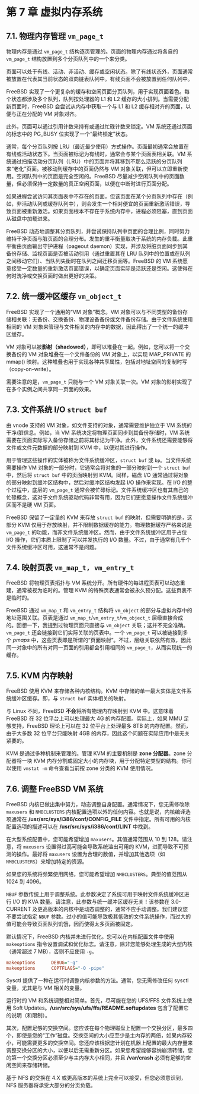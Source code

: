 # 第 7 章 虚拟内存系统

## 7.1. 物理内存管理 `vm_page_t`

物理内存是通过 `vm_page_t` 结构逐页管理的。页面的物理内存通过将各自的 `vm_page_t` 结构放置到多个分页队列中的一个来分类。

页面可以处于有线、活动、非活动、缓存或空闲状态。除了有线状态外，页面通常被放置在代表其当前状态的双向链表队列中。有线页面不会被放置到任何队列中。

FreeBSD 实现了一个更复杂的缓存和空闲页面分页队列，用于实现页面着色。每个状态都涉及多个队列，队列按处理器的 L1 和 L2 缓存的大小排列。当需要分配新页面时，FreeBSD 会尝试从内存中获取一个与 L1 和 L2 缓存相对齐的页面，以便与正在分配的 VM 对象对齐。

此外，页面可以通过引用计数来持有或通过忙碌计数来锁定。VM 系统还通过页面的标志中的 PG\_BUSY 位实现了一个“最终锁定”状态。

通常，每个分页队列按 LRU（最近最少使用）方式操作。页面最初通常会放置在有线或活动状态下。当页面被标记为有线时，通常会与某个页面表相关联。VM 系统通过扫描活动分页队列（LRU）中的页面并将其移到不那么活跃的分页队列来“老化”页面。被移动到缓存中的页面仍然与 VM 对象关联，但可以立即重新使用。空闲队列中的页面是完全空闲的。FreeBSD 尽量减少空闲队列中的页面数量，但必须保持一定数量的真正空闲页面，以便在中断时进行页面分配。

如果进程尝试访问其页面表中不存在的页面，但该页面在某个分页队列中存在（例如，非活动队列或缓存队列中），则会发生一个相对便宜的页面重新激活错误，导致页面被重新激活。如果页面根本不存在于系统内存中，进程必须阻塞，直到页面从磁盘中加载进来。

FreeBSD 动态地调整其分页队列，并尝试保持队列中页面的合理比例，同时努力维持干净页面与脏页面的合理分布。发生的重平衡量取决于系统的内存负载。此重平衡由页面输出守护进程（pageout daemon）实现，并涉及将脏页面同步到其备份存储、监视页面是否被活动引用（通过重置其在 LRU 队列中的位置或在队列之间移动它们）、当队列失衡时在队列之间迁移页面等。FreeBSD 的 VM 系统愿意接受一定数量的重新激活页面错误，以确定页面实际是活跃还是空闲。这使得在何时洗净或交换页面时做出更好的决策。

## 7.2. 统一缓冲区缓存 `vm_object_t`

FreeBSD 实现了一个通用的“VM 对象”概念。VM 对象可以与不同类型的备份存储相关联：无备份、交换备份、物理设备备份或文件备份存储。由于文件系统使用相同的 VM 对象来管理与文件相关的内存中的数据，因此得出了一个统一的缓冲区缓存。

VM 对象可以被**影射（shadowed）**，即可以堆叠在一起。例如，您可以将一个交换备份的 VM 对象堆叠在一个文件备份的 VM 对象上，以实现 MAP\_PRIVATE 的 mmap() 映射。这种堆叠也用于实现各种共享属性，包括对地址空间的复制时写（copy-on-write）。

需要注意的是，`vm_page_t` 只能与一个 VM 对象关联一次。VM 对象的影射实现了在多个实例之间共享同一页面的效果。

## 7.3. 文件系统 I/O `struct buf`

由 vnode 支持的 VM 对象，如文件支持的对象，通常需要维护独立于 VM 系统的干净/脏信息。例如，当 VM 系统决定将物理页面同步到其备份存储时，VM 系统需要在页面实际写入备份存储之前将其标记为干净。此外，文件系统还需要能够将文件或文件元数据的部分映射到 KVM 中，以便对其进行操作。

用于管理这些操作的实体被称为文件系统缓冲区，`struct buf` 或 `bp`。当文件系统需要操作 VM 对象的一部分时，它通常会将对象的一部分映射到一个 `struct buf` 中，然后将 `struct buf` 中的页面映射到 KVM。同样，磁盘 I/O 通常通过将对象的部分映射到缓冲区结构中，然后对缓冲区结构发起 I/O 操作来实现。在 I/O 的整个过程中，底层的 `vm_page_t` 通常会被忙碌标记。文件系统缓冲区也有其自己的忙碌概念，这对于文件系统驱动代码非常有用，因为它们更愿意操作文件系统缓冲区而不是硬 VM 页面。

FreeBSD 保留了一定量的 KVM 来存放 `struct buf` 的映射，但需要明确的是，这部分 KVM 仅用于存放映射，并不限制数据缓存的能力。物理数据缓存严格来说是 `vm_page_t` 的功能，而非文件系统缓冲区。然而，由于文件系统缓冲区用于占位 I/O 操作，它们本质上限制了可以并发执行的 I/O 数量。不过，由于通常有几千个文件系统缓冲区可用，这通常不是问题。

## 7.4. 映射页表 `vm_map_t, vm_entry_t`

FreeBSD 将物理页表拓扑与 VM 系统分开。所有硬件的每进程页表可以动态重建，通常被视为临时的。管理 KVM 的特殊页表通常会被永久预分配。这些页表不是临时的。

FreeBSD 通过 `vm_map_t` 和 `vm_entry_t` 结构将 `vm_object` 的部分与虚拟内存中的地址范围关联。页表是通过 `vm_map_t`/`vm_entry_t`/`vm_object_t` 层级直接合成的。回想一下，我提到过物理页面只直接与 `vm_object` 关联；这并不完全准确。`vm_page_t` 还会链接到它们实际关联的页表中。一个 `vm_page_t` 可以被链接到多个 *pmaps* 中，这些页表即是所谓的“页面映射”。不过，层级关联依然有效，因此同一对象中的所有对同一页面的引用都会引用相同的 `vm_page_t`，从而实现统一的缓存。

## 7.5. KVM 内存映射

FreeBSD 使用 KVM 来存储各种内核结构。KVM 中存储的单一最大实体是文件系统缓冲区缓存。即，与 `struct buf` 实体相关的映射。

与 Linux 不同，FreeBSD **不会**将所有物理内存映射到 KVM 中。这意味着 FreeBSD 在 32 位平台上可以处理最大 4G 的内存配置。实际上，如果 MMU 足够支持，FreeBSD 理论上可以在 32 位平台上处理最多 8TB 的内存配置。然而，由于大多数 32 位平台只能映射 4GB 的内存，因此这个问题在实际应用中是无关紧要的。

KVM 是通过多种机制来管理的。管理 KVM 的主要机制是 **zone 分配器**。zone 分配器将一块 KVM 内存分割成固定大小的内存块，用于分配特定类型的结构。你可以使用 `vmstat -m` 命令查看当前按 zone 分类的 KVM 使用情况。

## 7.6. 调整 FreeBSD VM 系统

FreeBSD 内核已做出集中努力，动态调整自身配置。通常情况下，您无需修改除 `maxusers` 和 `NMBCLUSTERS` 内核配置选项以外的任何内容。也就是说，内核编译选项通常在 **/usr/src/sys/i386/conf/CONFIG\_FILE** 文件中指定。所有可用的内核配置选项的描述可以在 **/usr/src/sys/i386/conf/LINT** 中找到。

在大型系统配置中，您可能希望增加 `maxusers`。其值通常范围从 10 到 128。请注意，将 `maxusers` 设置得过高可能会导致系统溢出可用的 KVM，进而导致不可预测的操作。最好将 `maxusers` 设置为合理的数值，并增加其他选项（如 `NMBCLUSTERS`）来增加特定的资源。

如果您的系统将频繁使用网络，您可能希望增加 `NMBCLUSTERS`。典型的值范围从 1024 到 4096。

`NBUF` 参数传统上用于调整系统。此参数决定了系统可用于映射文件系统缓冲区进行 I/O 的 KVA 数量。请注意，此参数与统一缓冲区缓存无关！该参数在 3.0-CURRENT 及更高版本的内核中是动态调整的，通常不应手动调整。我们建议您不要尝试指定 `NBUF` 参数。过小的值可能导致极其低效的文件系统操作，而过大的值可能会导致页面队列饥饿，因而使得太多页面被固定。

默认情况下，FreeBSD 内核并未进行优化。您可以在内核配置文件中使用 `makeoptions` 指令设置调试和优化标志。请注意，除非您能够处理生成的大型内核（通常超过 7 MB），否则不应使用 `-g`。

```ini
makeoptions      DEBUG="-g"
makeoptions      COPTFLAGS="-O -pipe"
```

Sysctl 提供了一种在运行时调整内核参数的方法。通常，您无需修改任何 sysctl 变量，尤其是与 VM 相关的变量。

运行时的 VM 和系统调整相对简单。首先，尽可能在您的 UFS/FFS 文件系统上使用 Soft Updates。**/usr/src/sys/ufs/ffs/README.softupdates** 包含了配置它的说明（和限制）。

其次，配置足够的交换空间。您应该在每个物理磁盘上配置一个交换分区，最多四个，即使是您的“工作”磁盘。交换空间的大小应至少是主内存的两倍，如果内存较小，可能需要更多的交换空间。您还应该根据您计划在机器上配置的最大内存量来调整交换分区的大小，以便以后无需重新分区。如果您希望能够容纳崩溃转储，您的第一个交换分区必须至少与主内存大小相同，并且 **/var/crash** 必须有足够的空闲空间来存储转储。

基于 NFS 的交换在 4.X 或更高版本的系统上完全可以接受，但您必须意识到，NFS 服务器将承受大部分的分页负载。
